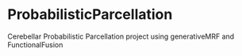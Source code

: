 # ProbabilisticParcellation
Cerebellar Probabilistic Parcellation project using generativeMRF and FunctionalFusion

